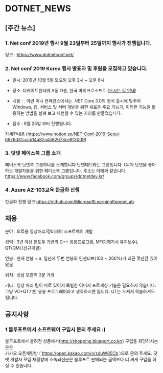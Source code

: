 # DOTNET_NEWS

## [주간 뉴스]

###  1. Net conf 2019년 행사 9월 23일부터 25일까지 행사가 진행됩니다.
링크 : https://www.dotnetconf.net/

### 2. Net conf 2019 Korea 행사 발표자 및 후원을 모집하고 있습니다.

- 일시: 2019년 10월 5일 토요일 오후 2시 ~ 오후 6시

- 장소: 더케이트윈타워 A동 11층, 한국 마이크로소프트 ([오시는 길 안내](https://map.naver.com/local/siteview.nhn?code=12080824))

- 내용 : . 이번 미니 컨퍼런스에서는 .NET Core 3.0의 정식 출시에 맞추어 Windows, 웹, 서비스 및 서버 
개발을 위한 새로운 주요 기능과, 이러한 기능을 활용하는 방법을 살펴 보고 체험할 수 있는 자리를 만들었습니다.

- 접수 : 9월 25일 부터 진행됩니다.

자세한내용 (https://www.notion.so/NET-Conf-2019-Seoul-6976d31cccb14a82ad582673ce9f3009)

### 3. 닷넷 페이스북 그룹 소개 
페이스북 닷넷쪽 그룹하나를 소개합니다.닷넷데브라는 그룹입니다. 
C#과 닷넷을 좋아하는 개발자들을 위한 페이스북 그룹입니다. 
주소는 아래와 같습니다.
https://www.facebook.com/groups/dotnetdev.kr/

### 4. Azure AZ-103교육 한글화 진행 
한글화 진행 링크 https://github.com/MicrosoftLearningKoreanLab

## 채용

분야 : 의료용 영상처리/장비제어 소프트웨어 개발

경력 : 3년 이상 윈도우 기반의 C++ 응용프로그램, MFC(래거시 유지보수), QT/QML(신규개발)

연봉 : 현재 연봉 + a, 일년에 두번 연봉외 인센티브(100 ~ 200%)가 최근 몇년간 있어왔음

위치 : 성남 모란역 3분 거리

기타 : 영상 처리 팀이 따로 있어서 특별한 이미지 프로세싱 기술은 필요하지 않습니다. 
그냥 VC+QT기반 응용 프로그래머라고 생각하시면 됩니다. QT는 오셔서 학습하셔도 됩니다.


## 공지사항

### 1 블루포트에서 소프트웨어 구입시 문의 주세요 :)

블루포트에서 올려진 상품에서(http://shopping.blueport.co.kr/) 구입을 희망하시는 분은  
카카오 오픈채팅방 ( https://open.kakao.com/o/sduW85Cb )으로 문의 주세요. 닷넷 개발자 모임
채팅방에 소속되신분은 블루포트 판매되는 금액보다 더 싸게 구입을 하실 수 있습니다.

